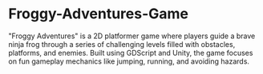 # Froggy-Adventures-Game
"Froggy Adventures" is a 2D platformer game where players guide a brave ninja frog through a series of challenging levels filled with obstacles, platforms, and enemies. Built using GDScript and Unity, the game focuses on fun gameplay mechanics like jumping, running, and avoiding hazards.
